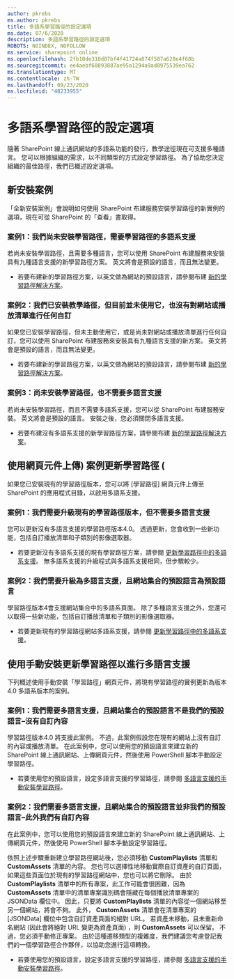 ```yaml
---
author: pkrebs
ms.author: pkrebs
title: 多語系學習路徑的設定選項
ms.date: 07/6/2020
description: 多語系學習路徑的設定選項
ROBOTS: NOINDEX, NOFOLLOW
ms.service: sharepoint online
ms.openlocfilehash: 2fb18de310d87bf4f41724a874f587a628e4f68b
ms.sourcegitcommit: ee4aebf60893887ae95a1294a9ad8975539ea762
ms.translationtype: MT
ms.contentlocale: zh-TW
ms.lasthandoff: 09/23/2020
ms.locfileid: "48233955"
---
```

# <a name="setup-options-for-multilingual-learning-pathways"></a>多語系學習路徑的設定選項
隨著 SharePoint 線上通訊網站的多語系功能的發行，教學途徑現在可支援多種語言。 您可以根據組織的需求，以不同類型的方式設定學習路徑。 為了協助您決定組織的最佳路徑，我們已概述設定選項。 

## <a name="new-install-scenarios"></a>新安裝案例
「全新安裝案例」會說明如何使用 SharePoint 布建服務安裝學習路徑的新實例的選項，現在可從 SharePoint 的「查看」書取得。

### <a name="scenario-1-we-have-not-installed-learning-pathways-and-need-learning-pathways-multilingual-support"></a>案例1：我們尚未安裝學習路徑，需要學習路徑的多語系支援 
若尚未安裝學習路徑，且需要多種語言，您可以使用 SharePoint 布建服務來安裝具有九種語言支援的新學習路徑方案。 英文將會是預設的語言，而且無法變更。 
- 若要布建新的學習路徑方案，以英文做為網站的預設語言，請參閱布建 [新的學習路徑解決方案](custom_provision_ml.md)。

### <a name="scenario-2-we-installed-learning-pathways-but-arent-currently-using-it-andor-havent-made-any-customization-to-the-site-or-playlists"></a>案例2：我們已安裝教學路徑，但目前並未使用它，也沒有對網站或播放清單進行任何自訂 
如果您已安裝學習路徑，但未主動使用它，或是尚未對網站或播放清單進行任何自訂，您可以使用 SharePoint 布建服務來安裝具有九種語言支援的新方案。 英文將會是預設的語言，而且無法變更。 
- 若要布建新的學習路徑方案，以英文做為網站的預設語言，請參閱布建 [新的學習路徑解決方案](custom_provision_ml.md)。

### <a name="scenario-3-we-havent-installed-learning-pathways-and-dont-need-multilingual-support"></a>案例3：尚未安裝學習路徑，也不需要多語言支援 
若尚未安裝學習路徑，而且不需要多語系支援，您可以從 SharePoint 布建服務安裝。 英文將會是預設的語言。 安裝之後，您必須關閉多語言支援。 
- 若要布建沒有多語系支援的新學習路徑方案，請參閱布建 [新的學習路徑解決方案](custom_provision_ml.md)。

## <a name="update-learning-pathways-with-a-web-part-upload-scenarios"></a>使用網頁元件上傳) 案例更新學習路徑 (
如果您已安裝現有的學習路徑版本，您可以將 [學習路徑] 網頁元件上傳至 SharePoint 的應用程式目錄，以啟用多語系支援。 

### <a name="scenario-1-we-need-to-upgrade-an-existing-version-of-learning-pathways-but-dont-need-multilingual-support"></a>案例1：我們需要升級現有的學習路徑版本，但不需要多語言支援
您可以更新沒有多語言支援的學習路徑版本4.0。 透過更新，您會收到一些新功能，包括自訂播放清單和子類別的影像選取器。 

- 若要更新沒有多語系支援的現有學習路徑方案，請參閱 [更新學習路徑中的多語系支援](custom_update_ml.md)。 無多語系支援的升級程式與多語系支援相同，但步驟較少。 

### <a name="scenario-2-we-need-to-upgrade-to-multilingual-support-and-the-default-language-of-the-site-collection-is-our-default-language"></a>案例2：我們需要升級為多語言支援，且網站集合的預設語言為預設語言
學習路徑版本4會支援網站集合中的多語系頁面。 除了多種語言支援之外，您還可以取得一些新功能，包括自訂播放清單和子類別的影像選取器。 
- 若要更新現有的學習路徑網站多語系支援，請參閱 [更新學習路徑中的多語系支援](custom_update_ml.md)。 

## <a name="update-learning-pathways-for-multilingual-support-with-manual-install"></a>使用手動安裝更新學習路徑以進行多語言支援 
下列概述使用手動安裝「學習路徑」網頁元件，將現有學習路徑的實例更新為版本4.0 多語系版本的案例。 

### <a name="scenario-1-we-need-multilingual-support-and-the-default-language-of-the-site-collection-is-not-our-default-language--no-custom-content"></a>案例1：我們需要多語言支援，且網站集合的預設語言不是我們的預設語言–沒有自訂內容 
學習路徑版本4.0 將支援此案例。 不過，此案例假設您在現有的網站上沒有自訂的內容或播放清單。 在此案例中，您可以使用您的預設語言來建立新的 SharePoint 線上通訊網站、上傳網頁元件，然後使用 PowerShell 腳本手動設定學習路徑。 
- 若要使用您的預設語言，設定多語言支援的學習路徑，請參閱 [多語言支援的手動安裝學習路徑](custom_manualsetup_ml.md)。

### <a name="scenario-2-we-need-multilingual-support-and-the-default-language-of-the-site-collection-is-not-our-default-language--plus-we-have-custom-content"></a>案例2：我們需要多語言支援，且網站集合的預設語言並非我們的預設語言–此外我們有自訂內容 
在此案例中，您可以使用您的預設語言來建立新的 SharePoint 線上通訊網站、上傳網頁元件，然後使用 PowerShell 腳本手動設定學習路徑。 

依照上述步驟重新建立學習路徑網站後，您必須移動 **CustomPlaylists** 清單和 **CustomAssets** 清單的內容。 您也可以選擇性地移動實際自訂資產的自訂頁面，如果這些頁面位於現有的學習路徑網站中，您也可以將它刪除。 由於 **CustomPlaylists** 清單中的所有專案，此工作可能會很困難，因為 **CustomAssets** 清單中的清單專案識別碼會隱藏在每個播放清單專案的 JSONData 欄位中。 因此，只要將 **CustomPlaylists** 清單的內容從一個網站移至另一個網站，將會不夠。 此外， **CustomAssets** 清單會在清單專案的 [JSONData] 欄位中包含自訂資產頁面的絕對 URL。 若資產未移動，且未重新命名網站 (因此會將絕對 URL 變更為資產頁面) ，則 **CustomAssets** 可以保留。 不過，您必須手動修正專案。 由於這種遷移類型的複雜度，我們建議您考慮登記我們的一個學習路徑合作夥伴，以協助您進行這項轉換。
- 若要使用您的預設語言，設定多語言支援的學習路徑，請參閱 [多語言支援的手動安裝學習路徑](custom_manualsetup_ml.md)。

